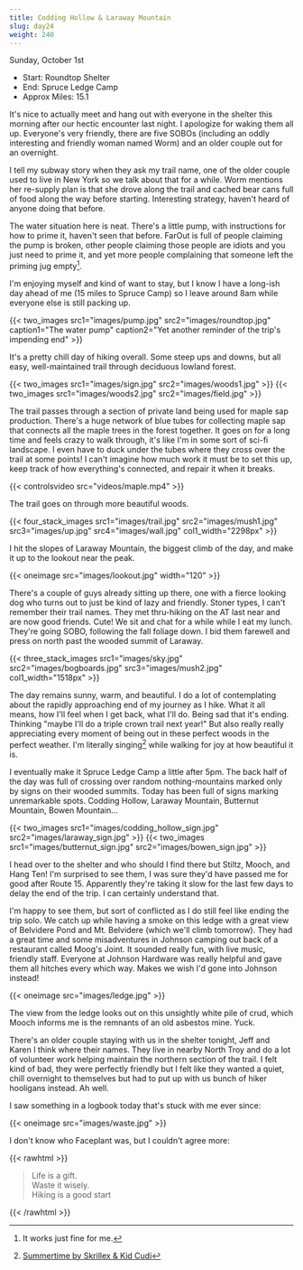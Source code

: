 ```yaml
---
title: Codding Hollow & Laraway Mountain
slug: day24
weight: 240
---
```


Sunday, October 1st

- Start: Roundtop Shelter
- End: Spruce Ledge Camp
- Approx Miles: 15.1

It's nice to actually meet and hang out with everyone in the shelter this morning after our hectic encounter last night. I apologize for waking them all up. Everyone's very friendly, there are five SOBOs (including an oddly interesting and friendly woman named Worm) and an older couple out for an overnight.

I tell my subway story when they ask my trail name, one of the older couple used to live in New York so we talk about that for a while. Worm mentions her re-supply plan is that she drove along the trail and cached bear cans full of food along the way before starting. Interesting strategy, haven't heard of anyone doing that before.

The water situation here is neat. There's a little pump, with instructions for how to prime it, haven't seen that before. FarOut is full of people claiming the pump is broken, other people claiming those people are idiots and you just need to prime it, and yet more people complaining that someone left the priming jug empty[^1].

I'm enjoying myself and kind of want to stay, but I know I have a long-ish day ahead of me (15 miles to Spruce Camp) so I leave around 8am while everyone else is still packing up.

{{< two_images src1="images/pump.jpg" src2="images/roundtop.jpg" caption1="The water pump" caption2="Yet another reminder of the trip's impending end" >}}

It's a pretty chill day of hiking overall. Some steep ups and downs, but all easy, well-maintained trail through deciduous lowland forest.

{{< two_images src1="images/sign.jpg" src2="images/woods1.jpg" >}}
{{< two_images src1="images/woods2.jpg" src2="images/field.jpg" >}}

The trail passes through a section of private land being used for maple sap production. There's a huge network of blue tubes for collecting maple sap that connects all the maple trees in the forest together. It goes on for a long time and feels crazy to walk through, it's like I'm in some sort of sci-fi landscape. I even have to duck under the tubes where they cross over the trail at some points! I can't imagine how much work it must be to set this up, keep track of how everything's connected, and repair it when it breaks.

{{< controlsvideo src="videos/maple.mp4" >}}

The trail goes on through more beautiful woods.

{{< four_stack_images src1="images/trail.jpg" src2="images/mush1.jpg" src3="images/up.jpg" src4="images/wall.jpg" col1_width="2298px" >}}

I hit the slopes of Laraway Mountain, the biggest climb of the day, and make it up to the lookout near the peak.

{{< oneimage src="images/lookout.jpg" width="120" >}}

There's a couple of guys already sitting up there, one with a fierce looking dog who turns out to just be kind of lazy and friendly. Stoner types, I can't remember their trail names. They met thru-hiking on the AT last near and are now good friends. Cute! We sit and chat for a while while I eat my lunch. They're going SOBO, following the fall foliage down. I bid them farewell and press on north past the wooded summit of Laraway.

{{< three_stack_images src1="images/sky.jpg" src2="images/bogboards.jpg" src3="images/mush2.jpg" col1_width="1518px" >}}

The day remains sunny, warm, and beautiful. I do a lot of contemplating about the rapidly approaching end of my journey as I hike. What it all means, how I'll feel when I get back, what I'll do. Being sad that it's ending. Thinking "maybe I'll do a triple crown trail next year!" But also really really appreciating every moment of being out in these perfect woods in the perfect weather. I'm literally singing[^2] while walking for joy at how beautiful it is.

I eventually make it Spruce Ledge Camp a little after 5pm. The back half of the day was full of crossing over random nothing-mountains marked only by signs on their wooded summits. Today has been full of signs marking unremarkable spots. Codding Hollow, Laraway Mountain, Butternut Mountain, Bowen Mountain...

{{< two_images src1="images/codding_hollow_sign.jpg" src2="images/laraway_sign.jpg" >}}
{{< two_images src1="images/butternut_sign.jpg" src2="images/bowen_sign.jpg" >}}

I head over to the shelter and who should I find there but Stiltz, Mooch, and Hang Ten! I'm surprised to see them, I was sure they'd have passed me for good after Route 15. Apparently they're taking it slow for the last few days to delay the end of the trip. I can certainly understand that.

I'm happy to see them, but sort of conflicted as I do still feel like ending the trip solo. We catch up while having a smoke on this ledge with a great view of Belvidere Pond and Mt. Belvidere (which we'll climb tomorrow). They had a great time and some misadventures in Johnson camping out back of a restaurant called Moog's Joint. It sounded really fun, with live music, friendly staff. Everyone at Johnson Hardware was really helpful and gave them all hitches every which way. Makes we wish I'd gone into Johnson instead!

{{< oneimage src="images/ledge.jpg" >}}

The view from the ledge looks out on this unsightly white pile of crud, which Mooch informs me is the remnants of an old asbestos mine. Yuck.

There's an older couple staying with us in the shelter tonight, Jeff and Karen I think where their names. They live in nearby North Troy and do a lot of volunteer work helping maintain the northern section of the trail. I felt kind of bad, they were perfectly friendly but I felt like they wanted a quiet, chill overnight to themselves but had to put up with us bunch of hiker hooligans instead. Ah well.

I saw something in a logbook today that's stuck with me ever since:

{{< oneimage src="images/waste.jpg" >}}

I don't know who Faceplant was, but I couldn't agree more:

{{< rawhtml >}}
<blockquote>
<p>
Life is a gift.<br/>
Waste it wisely.<br/>
Hiking is a good start<br/>
</p>
</blockquote>
{{< /rawhtml >}}


[^1]: It works just fine for me.
[^2]: [Summertime by Skrillex & Kid Cudi](https://www.youtube.com/watch?v=swDMu59Pbfc)
